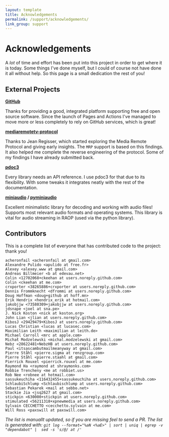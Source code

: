 ```yaml
---
layout: template
title: Acknowledgements
permalink: /support/acknowledgements/
link_group: support
---
```

# Acknowledgements

A *lot* of time and effort has been put into this project in order
to get where it is today. Some things I've done myself, but I could
of course not have done it all without help. So this page is a small
dedication the rest of you!

## External Projects

**[GitHub](https://github.com)**

Thanks for providing a good, integrated platform supporting free and
open source software. Since the launch of Pages and Actions I've
managed to move more or less completely to rely on GitHub services,
which is great!

**[mediaremotetv-protocol](https://github.com/jeanregisser/mediaremotetv-protocol)**

Thanks to Jean Regisser, which started exploring the Media Remote Protocol
and giving early insights. The `MRP` support is based on this findings.
It also helped me complete the reverse engineering of the protocol.
Some of my findings I have already submitted back.

**[pdoc3](https://pdoc3.github.io/pdoc/)**

Every library needs an API reference. I use pdoc3 for that due to its
flexibility. With some tweaks it integrates neatly with the rest of the
documentation.

**[miniaudio](https://github.com/mackron/miniaudio) / [pyminiaudio](https://github.com/irmen/pyminiaudio)**

Excellent minimalistic library for decoding and working with audio files! Supports
most relevant audio formats and operating systems. This library is vital
for audio streaming in RAOP (used via the python library).

## Contributors

This is a complete list of everyone that has contributed code to
the project: thank you!

```raw
acheronfail <acheronfail at gmail.com>
Alexandre Pulido <apulido at free.fr>
Alexey <alexey.www at gmail.com>
Andreas Billmeier <b at edevau.net>
Colin <12702068+ckeehan at users.noreply.github.com>
Colin <ckeehan at me.com>
crxporter <38265886+crxporter at users.noreply.github.com>
Dennis Frommknecht <dfrommi at users.noreply.github.com>
Doug Hoffman <doug+github at hoff.mn>
Erik Hendrix <hendrix_erik at hotmail.com>
jakobjjw <73580309+jakobjjw at users.noreply.github.com>
jdsnape <joel at sna.pe>
J. Nick Koston <nick at koston.org>
John Lian <jlian at users.noreply.github.com>
KibosJ <29429479+KibosJ at users.noreply.github.com>
Lucas Christian <lucas at lucasec.com>
Maximilian Leith <maximilian at leith.de>
Michael Carroll <mrc at apple.com>
Michał Modzelewski <michal.modzelewski at gmail.com>
Nebz <28622481+NebzHB at users.noreply.github.com>
Paul <itsascambutmailmeanyway at gmail.com>
Pierre Ståhl <pierre.sigma at renzgroup.com>
Pierre Ståhl <pierre.staahl at gmail.com>
Pierrick Rouxel <pierrick.rouxel at me.com>
Raymond Ha <raymond at shraymonks.com>
Robbie Trencheny <me at robbiet.us>
Rob Nee <robnee at hotmail.com>
sassukeuchiha <116432455+sassukeuchiha at users.noreply.github.com>
SchlaubiSchlump <Schlaubischlump at users.noreply.github.com>
Sebastian Pekarek <mail at sebbo.net>
Stackie Jia <jsq2627 at gmail.com>
stickpin <630000+stickpin at users.noreply.github.com>
stimulated <56211318+xpnewmedia at users.noreply.github.com>
Sylvain CECCHETTO <cecchetto.sylvain at me.com>
Will Ross <paxswill at paxswill.com>
```

*The list is manuallt updated, so if you are missing feel to send a
PR. The list is generated with:
`git log --format="%aN <%aE>" | sort | uniq | egrep -v "dependabot" |  sed -s 's/@/ at /'`*
